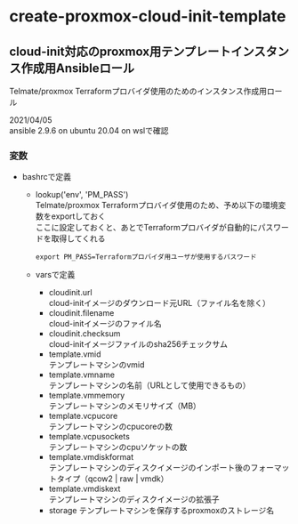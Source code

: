 # create-proxmox-cloud-init-template

## cloud-init対応のproxmox用テンプレートインスタンス作成用Ansibleロール

Telmate/proxmox Terraformプロバイダ使用のためのインスタンス作成用ロール

2021/04/05  
ansible 2.9.6 on ubuntu 20.04 on wslで確認
### 変数

- bashrcで定義
  - lookup('env', 'PM_PASS')  
    Telmate/proxmox Terraformプロバイダ使用のため、予め以下の環境変数をexportしておく  
    ここに設定しておくと、あとでTerraformプロバイダが自動的にパスワードを取得してくれる

    ````bashrc
    export PM_PASS=Terraformプロバイダ用ユーザが使用するパスワード
    ````

  - varsで定義
    - cloudinit.url  
      cloud-initイメージのダウンロード元URL（ファイル名を除く）
    - cloudinit.filename  
      cloud-initイメージのファイル名
    - cloudinit.checksum  
      cloud-initイメージファイルのsha256チェックサム
    - template.vmid  
      テンプレートマシンのvmid
    - template.vmname  
      テンプレートマシンの名前（URLとして使用できるもの）
    - template.vmmemory  
      テンプレートマシンのメモリサイズ（MB）
    - template.vcpucore  
      テンプレートマシンのcpucoreの数
    - template.vcpusockets  
      テンプレートマシンのcpuソケットの数
    - template.vmdiskformat  
      テンプレートマシンのディスクイメージのインポート後のフォーマットタイプ（qcow2 | raw | vmdk）
    - template.vmdiskext  
      テンプレートマシンのディスクイメージの拡張子
    - storage
      テンプレートマシンを保存するproxmoxのストレージ名
